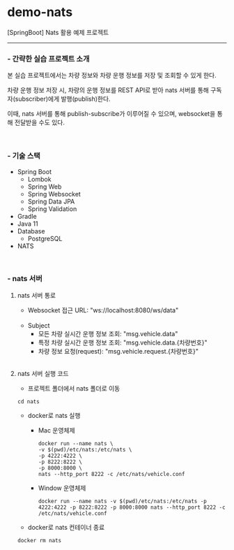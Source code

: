 # demo-nats
[SpringBoot] Nats 활용 예제 프로젝트

---

<h3>- 간략한 실습 프로젝트 소개</h3>

본 실습 프로젝트에서는 차량 정보와 차량 운행 정보를 저장 및 조회할 수 있게 한다.

차량 운행 정보 저장 시, 차량의 운행 정보를 REST API로 받아 nats 서버를 통해 구독자(subscriber)에게 발행(publish)한다.

이때, nats 서버를 통해 publish-subscribe가 이루어질 수 있으며, websocket을 통해 전달받을 수도 있다.

<br/>
<h3>- 기술 스택</h3>

- Spring Boot
  - Lombok
  - Spring Web
  - Spring Websocket
  - Spring Data JPA
  - Spring Validation
- Gradle
- Java 11
- Database
  - PostgreSQL
- NATS

<br/>
<h3>- nats 서버</h3>

1. nats 서버 통로
   - Websocket 접근 URL: "ws://localhost:8080/ws/data"
     
   <br/>

   - Subject
     - 모든 차량 실시간 운행 정보 조회: "msg.vehicle.data"
     - 특정 차량 실시간 운행 정보 조회: "msg.vehicle.data.{차량번호}"
     - 차량 정보 요청(request): "msg.vehicle.request.{차량번호}"

   <br/>

2. nats 서버 실행 코드
   - 프로젝트 폴더에서 nats 폴더로 이동
    ```
    cd nats
    ```

   - docker로 nats 실행
     - Mac 운영체제
       ```
       docker run --name nats \          
       -v $(pwd)/etc/nats:/etc/nats \
       -p 4222:4222 \
       -p 8222:8222 \
       -p 8000:8000 \
       nats --http_port 8222 -c /etc/nats/vehicle.conf
       ```

     - Window 운영체제
       ```
       docker run --name nats -v $(pwd)/etc/nats:/etc/nats -p 4222:4222 -p 8222:8222 -p 8000:8000 nats --http_port 8222 -c /etc/nats/vehicle.conf
       ```

   - docker로 nats 컨테이너 종료
    ```
    docker rm nats
    ```
